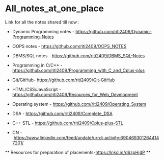 # All_notes_at_one_place

Link for all the notes shared till now :

- Dynamic Programming notes - https://github.com/riti2409/Dynamic-Programming-Notes

- OOPS notes - https://github.com/riti2409/OOPS_NOTES

- DBMS/SQL notes - https://github.com/riti2409/DBMS_SQL-Notes

- Programming in C/C++ - https://github.com/riti2409/Programming_with_C_and_Cplus-plus

- Git/GitHub- https://github.com/riti2409/Git-GitHub

- HTML/CSS/JavaScript - https://github.com/riti2409/Resources_for_Web_Development

- Operating system - https://github.com/riti2409/Operating_System

- DSA - https://github.com/riti2409/Complete_DSA

- C++ STL - https://github.com/riti2409/Cplus-plus-STL

- CN - https://www.linkedin.com/feed/update/urn:li:activity:6904693012644147201/

** Resources for preparation of placements-https://lnkd.in/d6zpHj4P **
